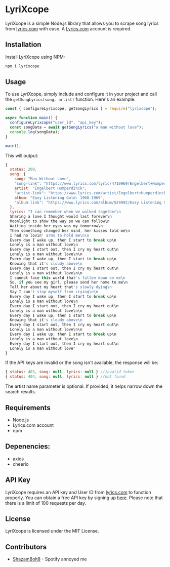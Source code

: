 # LyriXcope

LyriXcope is a simple Node.js library that allows you to scrape song lyrics from [lyrics.com](https://www.lyrics.com/) with ease. A [Lyrics.com](https://www.lyrics.com/) account is required.

## Installation

Install LyriXcope using NPM:

```bash
npm i lyrixcope
```

## Usage

To use LyriXcope, simply include and configure it in your project and call the `getSongLyrics(song, artist)` function. Here's an example:

```javascript
const { configureLyrixcope, getSongLyrics } = require("lyrixcope");

async function main() {
  configureLyrixcope("user_id", "api_key");
  const songData = await getSongLyrics("a man without love");
  console.log(songData);
}

main();
```

This will output:

```js
{
  status: 200,
  song: {
    song: "Man Without Love",
    "song-link": "https://www.lyrics.com/lyric/4710969/Engelbert+Humperdinck/Man+Without+Love",
    artist: "Engelbert Humperdinck",
    "artist-link": "https://www.lyrics.com/artist/Engelbert+Humperdinck/14870",
    album: "Easy Listening Gold: 1968-1969",
    "album-link": "https://www.lyrics.com/album/529992/Easy Listening Gold: 1968-1969"
  },
  lyrics: "I can remember when we walked together\n
  Sharing a love I thought would last forever\n
  Moonlight to show the way so we can follow\n
  Waiting inside her eyes was my tomorrow\n
  Then something changed her mind, her kisses told me\n
  I had no lovin' arms to hold me\n\n
  Every day I wake up, then I start to break up\n
  Lonely is a man without love\n
  Every day I start out, then I cry my heart out\n
  Lonely is a man without love\n\n
  Every day I wake up, then I start to break up\n
  Knowing that it's cloudy above\n
  Every day I start out, then I cry my heart out\n
  Lonely is a man without love\n\n
  I cannot face this world that's fallen down on me\n
  So, if you see my girl, please send her home to me\n
  Tell her about my heart that's slowly dying\n
  Say I can't stop myself from crying\n\n
  Every day I wake up, then I start to break up\n
  Lonely is a man without love\n
  Every day I start out, then I cry my heart out\n
  Lonely is a man without love\n\n
  Every day I wake up, then I start to break up\n
  Knowing that it's cloudy above\n
  Every day I start out, then I cry my heart out\n
  Lonely is a man without love\n\n
  Every day I wake up, then I start to break up\n
  Lonely is a man without love\n
  Every day I start out, then I cry my heart out\n
  Lonely is a man without love"
}

```

If the API keys are invalid or the song isn't available, the response will be:

```js
{ status: 403, song: null, lyrics: null } //invalid token
{ status: 404, song: null, lyrics: null } //not found
```

The artist name parameter is optional. If provided, it helps narrow down the search results.

## Requirements

- Node.js
- Lyrics.com account
- npm

## Depenencies:

- axios
- cheerio

## API Key

LyriXcope requires an API key and User ID from [lyrics.com](https://www.lyrics.com/) to function properly. You can obtain a free API key by signing up [here](https://www.lyrics.com/api.php). Please note that there is a limit of 100 requests per day.

## License

LyriXcope is licensed under the MIT License.

## Contributors

- [ShazamBolt8](https://github.com/shazambolt8) - Spotify annoyed me
